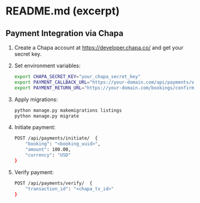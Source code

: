 # README.md (excerpt)

## Payment Integration via Chapa

1. Create a Chapa account at https://developer.chapa.co/ and get your secret key.
2. Set environment variables:
   ```bash
   export CHAPA_SECRET_KEY="your_chapa_secret_key"
   export PAYMENT_CALLBACK_URL="https://your-domain.com/api/payments/verify/"
   export PAYMENT_RETURN_URL="https://your-domain.com/bookings/confirmation/"
    ```
3. Apply migrations:
    ```bash
    python manage.py makemigrations listings
    python manage.py migrate
    ```

4. Initiate payment:
    ```bash
    POST /api/payments/initiate/  {
        "booking": "<booking_uuid>",
        "amount": 100.00,
        "currency": "USD"
    }
    ```

5. Verify payment:
    ```bash
    POST /api/payments/verify/  {
        "transaction_id": "<chapa_tx_id>"
    }
    ```
